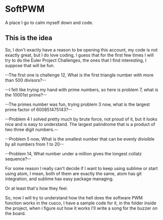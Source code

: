 # SoftPWM
A place I go to calm myself down and code.

## This is the idea
So, I don't exactly have a reason to be opening this account, my code is not exactly great, but I do love coding, I guess that for the first few times I will try to do the Euler Project Challenges, the ones that I find interesting, I suppose that will be fun.

--The first one is challenge 12, What is the first triangle number with more than 500 divisors?--

--I felt like trying my hand with prime numbers, so here is problem 7, what is the 10001st prime?--

--The primes number was fun, trying problem 3 now, what is the largest prime factor of 600851475143?--

--Problem 4 I solved pretty much by brute force, not proud of it, but it looks nice and is easy to understand. The largest palindrome that is a product of two three digit numbers.--

--Problem 5 now, What is the smallest number that can be evenly divisible by all numbers from 1 to 20--

--Problem 14, What number under a million gives the longest collatz sequence?--

For some reason I really can't decide if I want to keep using sublime or start using atom, I mean, both of them are exactly the same, atom has git integration, and sublime has easy package managing.

Or at least that's how they feel.

So, now I will try to understand how the hell does the software PWM function works in the cusco, I have a sample code for it, in the folder inside the project, when i figure out how it works I'll write a song for the buzzer on the board.
